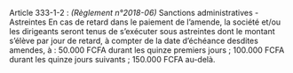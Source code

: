 Article 333-1-2 : _(Règlement n°2018-06)_ Sanctions administratives - Astreintes
En cas de retard dans le paiement de l’amende, la société et/ou les dirigeants seront tenus de s’exécuter sous astreintes dont le montant s’élève par jour de retard, à compter de la date d’échéance desdites amendes, à :
50.000 FCFA durant les quinze premiers jours ;
100.000 FCFA durant les quinze jours suivants ;
150.000 FCFA au-delà.